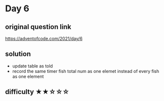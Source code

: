 # Day 6

## original question link

<https://adventofcode.com/2021/day/6>

## solution

- update table as told
- record the same timer fish total num as one elemet instead of every fish as one element

## difficulty  ★★☆☆☆
